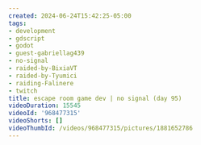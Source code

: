 ```yaml
---
created: 2024-06-24T15:42:25-05:00
tags:
- development
- gdscript
- godot
- guest-gabriellag439
- no-signal
- raided-by-BixiaVT
- raided-by-Tyumici
- raiding-Falinere
- twitch
title: escape room game dev | no signal (day 95)
videoDuration: 15545
videoId: '968477315'
videoShorts: []
videoThumbId: /videos/968477315/pictures/1881652786
---
```

